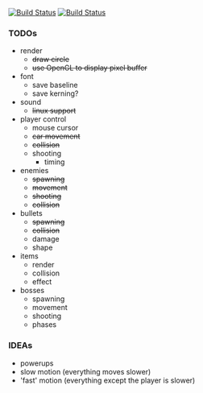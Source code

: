 [![Build Status](https://travis-ci.org/henne90gen/RacingToHell.svg?branch=remake)](https://travis-ci.org/henne90gen/RacingToHell)
[![Build Status](https://ci.appveyor.com/api/projects/status/y3sk6m09nwjqwjl7?svg=true)](https://ci.appveyor.com/project/henne90gen/racingtohell)


### TODOs

- render
    - ~~draw circle~~
    - ~~use OpenGL to display pixel buffer~~
- font
    - save baseline
    - save kerning?
- sound
    - ~~linux support~~
- player control
    - mouse cursor
    - ~~car movement~~
    - ~~collision~~
    - shooting
        - timing
- enemies
    - ~~spawning~~
    - ~~movement~~
    - ~~shooting~~
    - ~~collision~~
- bullets
    - ~~spawning~~
    - ~~collision~~
    - damage
    - shape
- items
    - render
    - collision
    - effect
- bosses
    - spawning
    - movement
    - shooting
    - phases


### IDEAs

- powerups
- slow motion (everything moves slower)
- 'fast' motion (everything except the player is slower)
